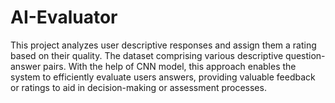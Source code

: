 # AI-Evaluator
This project analyzes user descriptive responses and assign them a rating based on their quality. The dataset comprising various descriptive question-answer pairs. With the help of CNN model, this approach enables the system to efficiently evaluate users answers, providing valuable feedback or ratings to aid in decision-making or assessment processes.
